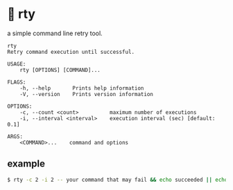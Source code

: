 # :eyes: rty

a simple command line retry tool.

```
rty
Retry command execution until successful.

USAGE:
    rty [OPTIONS] [COMMAND]...

FLAGS:
    -h, --help       Prints help information
    -V, --version    Prints version information

OPTIONS:
    -c, --count <count>          maximum number of executions
    -i, --interval <interval>    execution interval (sec) [default: 0.1]

ARGS:
    <COMMAND>...    command and options
```

## example

```bash
$ rty -c 2 -i 2 -- your command that may fail && echo succeeded || echo failed
```

